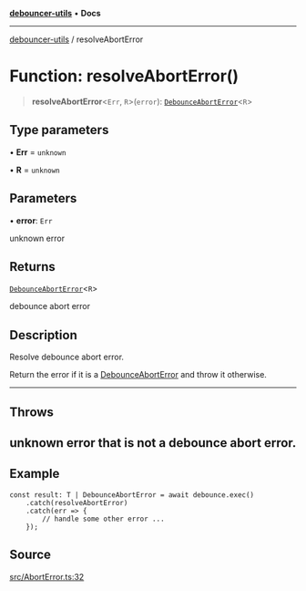 [**debouncer-utils**](../README.md) • **Docs**

***

[debouncer-utils](../README.md) / resolveAbortError

# Function: resolveAbortError()

> **resolveAbortError**\<`Err`, `R`\>(`error`): [`DebounceAbortError`](../classes/DebounceAbortError.md)\<`R`\>

## Type parameters

• **Err** = `unknown`

• **R** = `unknown`

## Parameters

• **error**: `Err`

unknown error

## Returns

[`DebounceAbortError`](../classes/DebounceAbortError.md)\<`R`\>

debounce abort error

## Description

Resolve debounce abort error.

Return the error if it is a [DebounceAbortError](../classes/DebounceAbortError.md) and throw it otherwise.

---

## Throws

unknown error that is not a debounce abort error.
---

## Example

```
const result: T | DebounceAbortError = await debounce.exec()
	.catch(resolveAbortError)
	.catch(err => {
		// handle some other error ...
	});
```

## Source

[src/AbortError.ts:32](https://github.com/CaioOliveira793/debouncer-utils/blob/v0.2.0/src/AbortError.ts#L32)
